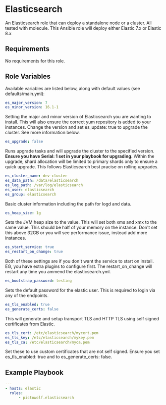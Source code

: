 Elasticsearch
=========

An Elasticsearch role that can deploy a standalone node or a cluster. All tested with molecule. This Ansible role will deploy either Elastic 7.x or Elastic 8.x

Requirements
------------

No requirements for this role.

Role Variables
--------------

Available variables are listed below, along with default values (see defaults/main.yml):

```yaml
es_major_version: 7
es_minor_version: 16.1-1
```
Setting the major and minor version of Elasticsearch you are wanting to install. This will also ensure the correct yum repository is added to your instances. Change the version and set es_update: true to upgrade the cluster. See more information below.

```yaml
es_upgrade: false
```
Runs upgrade tasks and will upgrade the cluster to the specified version. <strong>Ensure you have Serial: 1 set in your playbook for upgrading</strong>. Within the upgrade, shard allocation will be limited to primary shards only to ensure a quick upgrade. This follows Elasticsearch best pracise on rolling upgrades.

```yaml
es_cluster_name: dev-cluster
es_data_path: /data/elasticsearch
es_log_path: /var/log/elasticsearch
es_user: elasticsearch
es_group: elasticsearch
```
Basic cluster information including the path for logd and data.

```yaml
es_heap_size: 1g
```
Sets the JVM heap size to the value. This will set both xms and xmx to the same value. This should be half of your memory on the instance. Don't set this above 32GB or you will see performance issue, instead add more instances.

```yaml
es_start_service: true
es_restart_on_change: true
```
Both of these settings are if you don't want the service to start on install. EG, you have extra plugins to configure first. The restart_on_change will restart any time you ammend the elasticsearch.yml.

```yaml
es_bootstrap_password: testing
```
Sets the default password for the elastic user. This is required to login via any of the endpoints.

```yaml
es_tls_enabled: true
es_generate_certs: false
```
This will generate and setup transport TLS and HTTP TLS using self signed certificates from Elastic.

```yaml
es_tls_cert: /etc/elasticsearch/mycert.pem
es_tls_key: /etc/elasticsearch/mykey.pem
es_tls_ca: /etc/elasticsearch/myca.pem
```
Set these to use custom certificates that are not self signed. Ensure you set es_tls_enabled: true and to es_generate_certs: false.

Example Playbook
----------------
```yaml
---
- hosts: elastic
  roles:
      - pictowolf.elasticsearch
```
